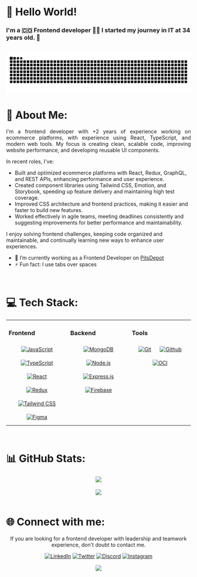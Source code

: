 # 👋 Hello World!

### I'm a 🇨🇴 Frontend developer 👨‍💻 I started my journey in IT at 34 years old. 🚀
<br/> 
<div align="center">
<picture>
  <source media="(prefers-color-scheme: dark)" srcset="https://raw.githubusercontent.com/cristianps1988/cristianps1988/output/github-contribution-grid-snake-dark.svg">
  <source media="(prefers-color-scheme: light)" srcset="https://raw.githubusercontent.com/cristianps1988/cristianps1988/output/github-contribution-grid-snake.svg">
  <img alt="github contribution grid snake animation" src="https://raw.githubusercontent.com/cristianps1988/cristianps1988/output/github-contribution-grid-snake.svg">
</picture>

<!--
![snake gif](https://github.com/cristianps1988/cristianps1988/blob/output/github-contribution-grid-snake.gif)
-->

</div> 

# 💫 About Me:

<p align="justify"> 
I'm a frontend developer with +2 years of experience working on ecommerce platforms, with experience using React, TypeScript, and modern web tools. My focus is creating clean, scalable code, improving website performance, and developing reusable UI components.

In recent roles, I've:
- Built and optimized ecommerce platforms with React, Redux, GraphQL, and REST APIs, enhancing performance and user experience.
- Created component libraries using Tailwind CSS, Emotion, and Storybook, speeding up feature delivery and maintaining high test coverage.
- Improved CSS architecture and frontend practices, making it easier and faster to build new features.
- Worked effectively in agile teams, meeting deadlines consistently and suggesting improvements for better performance and maintainability.

I enjoy solving frontend challenges, keeping code organized and maintainable, and continually learning new ways to enhance user experiences.
<p/>


- 🔭 I’m currently working as a Frontend Developer on [PitsDepot](https://pitsdepot.com)  
- ⚡ Fun fact: I use tabs over spaces  
  
<br/>  


# 💻 Tech Stack:
<table align="center"><tr><td valign="top" width="33%">

### Frontend  
<div align="center">  
<a href="https://www.javascript.com/" target="_blank"><img style="margin: 10px" src="https://profilinator.rishav.dev/skills-assets/javascript-original.svg" alt="JavaScript" height="50" /></a>  
<a href="https://www.typescriptlang.org/" target="_blank"><img style="margin: 10px" src="https://profilinator.rishav.dev/skills-assets/typescript-original.svg" alt="TypeScript" height="50" /></a>  
<a href="https://reactjs.org/" target="_blank"><img style="margin: 10px" src="https://profilinator.rishav.dev/skills-assets/react-original-wordmark.svg" alt="React" height="50" /></a> 
<a href="https://redux.js.org/" target="_blank"><img style="margin: 10px" src="https://profilinator.rishav.dev/skills-assets/redux-original.svg" alt="Redux" height="50" /></a>  
<a href="https://www.tailwindcss.com/" target="_blank"><img style="margin: 10px" src="https://profilinator.rishav.dev/skills-assets/tailwindcss.svg" alt="Tailwind CSS" height="50" /></a>  
<a href="https://www.figma.com/" target="_blank"><img style="margin: 10px" src="https://profilinator.rishav.dev/skills-assets/figma-icon.svg" alt="Figma" height="50" /></a>  
</div>

</td><td valign="top" width="33%">

### Backend  
<div align="center">  
<a href="https://www.mongodb.com/" target="_blank"><img style="margin: 10px" src="https://profilinator.rishav.dev/skills-assets/mongodb-original-wordmark.svg" alt="MongoDB" height="50" /></a>  
<a href="https://nodejs.org/" target="_blank"><img style="margin: 10px" src="https://profilinator.rishav.dev/skills-assets/nodejs-original-wordmark.svg" alt="Node.js" height="50" /></a>  
<a href="https://expressjs.com/" target="_blank"><img style="margin: 10px" src="https://profilinator.rishav.dev/skills-assets/express-original-wordmark.svg" alt="Express.js" height="50" /></a>  
<a href="https://firebase.google.com/" target="_blank"><img style="margin: 10px" src="https://profilinator.rishav.dev/skills-assets/firebase.png" alt="Firebase" height="50" /></a>  
</div>

</td><td valign="top" width="33%">


### Tools  
<div align="center">  
<a href="https://git-scm.com/" target="_blank"><img style="margin: 10px" src="https://cdn.worldvectorlogo.com/logos/git-icon.svg" alt="Git" height="50" /></a> 
  <a href="https://github.com/" target="_blank"><img style="margin: 10px" src="https://cdn.worldvectorlogo.com/logos/github-icon-1.svg" alt="Github" height="50" /></a> 
  <a href="https://www.oracle.com/ar/cloud/" target="_blank"><img style="margin: 10px" src="https://cdn.worldvectorlogo.com/logos/oracle-corporation-logo.svg" alt="OCI" height="50" /></a> 
</div>

</td></tr></table>  

<br/>  

# 📊 GitHub Stats:

<div align="center" href="https://github.com/anuraghazra/github-readme-stats">
  <img align="center" src="https://github-readme-stats-sigma-five.vercel.app/api?username=cristianps1988&count_private=true&show_icons=true&?theme=radical" />
</div>

<br/>  

<div align="center" href="https://github.com/anuraghazra/github-readme-stats">
  <img align="center" src="https://github-readme-stats-sigma-five.vercel.app/api/top-langs/?username=cristianps1988&layout=compact" />
</div>

<br/>

# 🌐 Connect with me:
<div align="center">
<p> If you are looking for a frontend developer with leadership and teamwork experience, don't doubt to contact me. <p/>
  
[![LinkedIn](https://img.shields.io/badge/LinkedIn-0077B5?style=for-the-badge&logo=linkedin&logoColor=white)](https://linkedin.com/in/cristiancamilopena) 
[![Twitter](https://img.shields.io/badge/X-000000?style=for-the-badge&logo=x&logoColor=white)](https://twitter.com/cristianps1988) 
[![Discord](https://img.shields.io/badge/Discord-5865F2?style=for-the-badge&logo=discord&logoColor=white)](https://discord.gg/https://discord.gg/Jrr8Vrk8) 
[![Instagram](https://img.shields.io/badge/Instagram-E4405F?style=for-the-badge&logo=instagram&logoColor=white)](https://www.instagram.com/cristianps.dev/) 

<!--- [![Github](https://img.shields.io/badge/Github-%2324292e.svg?logo=github&logoColor=white)](https://github.com/cristianps1988) -->
<p align="center"><img src="https://komarev.com/ghpvc/?username=cristianps&&style=flat-square" align="center" /></p>
</div>  
